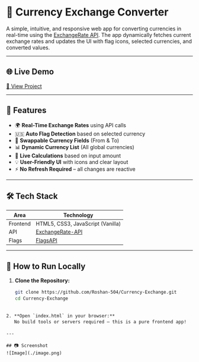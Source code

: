 
# 💱 Currency Exchange Converter

A simple, intuitive, and responsive web app for converting currencies in real-time using the [ExchangeRate API](https://www.exchangerate-api.com/). The app dynamically fetches current exchange rates and updates the UI with flag icons, selected currencies, and converted values.

---

## 🌐 Live Demo

[🔗 View Project](https://roshan-504.github.io/Currency-Exchange/)

---

## 📌 Features

- 🌍 **Real-Time Exchange Rates** using API calls
- 🇺🇸 **Auto Flag Detection** based on selected currency
- 🔁 **Swappable Currency Fields** (From & To)
- 📊 **Dynamic Currency List** (All global currencies)
- 🧮 **Live Calculations** based on input amount
- 💡 **User-Friendly UI** with icons and clear layout
- ⚡ **No Refresh Required** – all changes are reactive

---

## 🛠️ Tech Stack

| Area        | Technology                          |
|-------------|-------------------------------------|
| Frontend    | HTML5, CSS3, JavaScript (Vanilla)   |
| API         | [ExchangeRate-API](https://www.exchangerate-api.com/) |
| Flags       | [FlagsAPI](https://flagsapi.com/)   |

---

## 🚀 How to Run Locally

1. **Clone the Repository:**
   ```bash
   git clone https://github.com/Roshan-504/Currency-Exchange.git
   cd Currency-Exchange
```

2. **Open `index.html` in your browser:**
   No build tools or servers required – this is a pure frontend app!

---

## 📷 Screenshot
![Image](./image.png)

